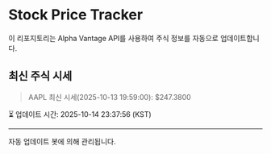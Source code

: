 
# Stock Price Tracker

이 리포지토리는 Alpha Vantage API를 사용하여 주식 정보를 자동으로 업데이트합니다.

## 최신 주식 시세
> AAPL 최신 시세(2025-10-13 19:59:00): $247.3800

⏳ 업데이트 시간: 2025-10-14 23:37:56 (KST)

---
자동 업데이트 봇에 의해 관리됩니다.

